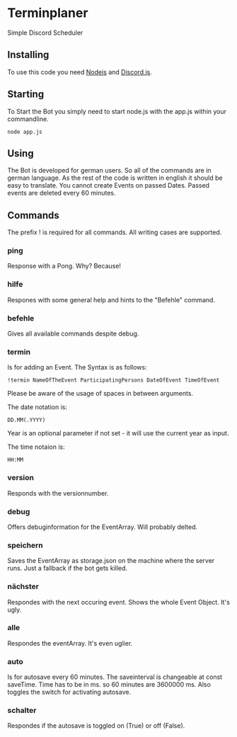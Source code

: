 # Terminplaner
Simple Discord Scheduler

## Installing
To use this code you need [Nodejs](https://nodejs.org/) and [Discord,js](https://discord.js.org/).

## Starting
To Start the Bot you simply need to start node.js with the app.js within your commandline.
```
node app.js
```

## Using
The Bot is developed for german users. So all of the commands are in german language. As the rest of the code is written in english it should be easy to translate. You cannot create Events on passed Dates. Passed events are deleted every 60 minutes.


## Commands
The prefix ! is required for all commands. All writing cases are supported.

### ping
Response with a Pong. Why? Because!

### hilfe
Respones with some general help and hints to the "Befehle" command.

### befehle
Gives all available commands despite debug.

### termin
Is for adding an Event. The Syntax is as follows:
```
!termin NameOfTheEvent ParticipatingPersons DateOfEvent TimeOfEvent
```
Please be aware of the usage of spaces in between arguments.

The date notation is:
```
DD.MM(.YYYY)
```
Year is an optional parameter if not set - it will use the current year as input.

The time notaion is:
```
HH:MM
```

### version
Responds with the versionnumber.

### debug
Offers debuginformation for the EventArray. Will probably delted.

### speichern
Saves the EventArray as storage.json on the machine where the server runs. Just a fallback if the bot gets killed. 

### nächster
Respondes with the next occuring event. Shows the whole Event Object. It's ugly.

### alle
Respondes the eventArray. It's even uglier.

### auto
Is for autosave every 60 minutes. The saveinterval is changeable at const saveTime. Time has to be in ms. so 60 minutes are 3600000 ms.
Also toggles the switch for activating autosave.

### schalter
Respondes if the autosave is toggled on (True) or off (False).



